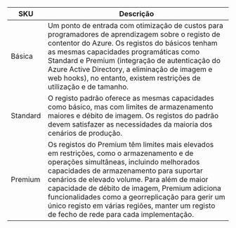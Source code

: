 | SKU | Descrição |
|---|---|
| Básica | Um ponto de entrada com otimização de custos para programadores de aprendizagem sobre o registo de contentor do Azure. Os registos do básicos tenham as mesmas capacidades programáticas como Standard e Premium (integração de autenticação do Azure Active Directory, a eliminação de imagem e web hooks), no entanto, existem restrições de utilização e de tamanho. |
| Standard | O registo padrão oferece as mesmas capacidades como básico, mas com limites de armazenamento maiores e débito de imagem. Os registos do padrão devem satisfazer as necessidades da maioria dos cenários de produção. |
| Premium | Os registos do Premium têm limites mais elevados em restrições, como o armazenamento e de operações simultâneas, incluindo melhorados capacidades de armazenamento para suportar cenários de elevado volume. Para além de maior capacidade de débito de imagem, Premium adiciona funcionalidades como a georreplicação para gerir um único registo em várias regiões, manter um registo de fecho de rede para cada implementação. |
